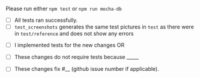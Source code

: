<!-- Thank you so much for your contribution to MicroDraw! <3 -->

<!-- Please find a short title for your pull request and describe your changes on the following line: -->

<!-- Please run our tests -->
Please run either `npm test` or `npm run mocha-db`

- [ ] All tests ran successfully. <!-- Please replace by `[X]` if tests successful-->
- [ ] `test_screenshots` generates the same test pictures in `test` as there were in `test/reference` and does not show any errors

<!-- Either: -->
- [ ] I implemented tests for the new changes OR
- [ ] These changes do not require tests because _____

- [ ] These changes fix #__ (github issue number if applicable).

<!-- Also, please make sure that "Allow edits from maintainers" checkbox is checked, so that we can help you if you get stuck somewhere along the way.-->

<!-- Pull requests that do not address these steps are welcome, but they will require additional verification as part of the review process. -->

<!-- Again, many many thanks for your work! \ö/ -->

